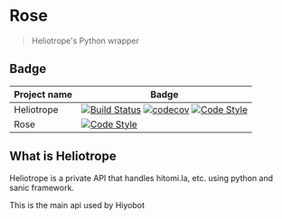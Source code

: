 # Rose

> Heliotrope's Python wrapper

## Badge

| Project name | Badge                                                                                                                                                                                                                                                                                                                                                                                                               |
| ------------ | ------------------------------------------------------------------------------------------------------------------------------------------------------------------------------------------------------------------------------------------------------------------------------------------------------------------------------------------------------------------------------------------------------------------- |
| Heliotrope   | [![Build Status](https://travis-ci.com/SaidBySolo/Heliotrope.svg?token=tgm7xirkFfBB6hx7iLsr&branch=master)](https://travis-ci.com/SaidBySolo/Heliotrope) [![codecov](https://codecov.io/gh/SaidBySolo/Heliotrope/branch/master/graph/badge.svg?token=VTL1Z4abB7)](https://codecov.io/gh/SaidBySolo/Heliotrope) [![Code Style](https://img.shields.io/badge/code%20style-black-black)](https://github.com/psf/black) |
| Rose         | [![Code Style](https://img.shields.io/badge/code%20style-black-black)](https://github.com/psf/black)                                                                                                                                                                                                                                                                                                                |

## What is Heliotrope

Heliotrope is a private API that handles hitomi.la, etc. using python and sanic framework.

This is the main api used by Hiyobot
